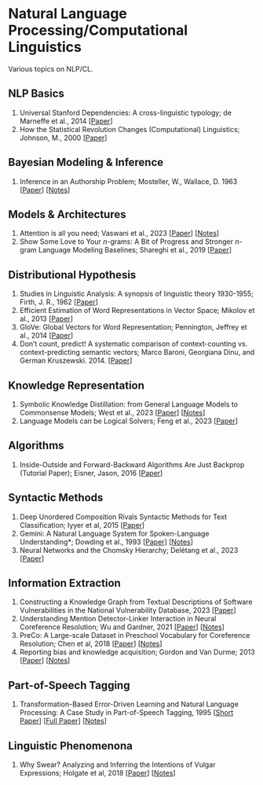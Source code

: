 # Natural Language Processing/Computational Linguistics
Various topics on NLP/CL.

## NLP Basics
1. Universal Stanford Dependencies: A cross-linguistic typology; de Marneffe et al., 2014 [[Paper](https://aclanthology.org/L14-1045/)]
2. How the Statistical Revolution Changes (Computational) Linguistics; Johnson, M., 2000 [[Paper](https://aclanthology.org/W09-0103/)] 

## Bayesian Modeling & Inference
1. Inference in an Authorship Problem; Mosteller, W., Wallace, D. 1963 [[Paper](https://www.jstor.org/stable/2283270)] [[Notes](https://github.com/weezymatt/papers/blob/main/2024/2283270.md)]
   
##  Models & Architectures 
1. Attention is all you need; Vaswani et al., 2023 [[Paper](https://arxiv.org/abs/1706.03762)] [[Notes](https://github.com/weezymatt/papers/blob/main/2023/1706.03762.md)]
2. Show Some Love to Your *n*-grams: A Bit of Progress and Stronger *n*-gram Language Modeling Baselines; Shareghi et al., 2019 [[Paper](https://aclanthology.org/N19-1417/)]

## Distributional Hypothesis
1. Studies in Linguistic Analysis: A synopsis of linguistic theory 1930-1955; Firth, J. R., 1962 [[Paper](https://cs.brown.edu/courses/csci2952d/readings/lecture1-firth.pdf)] 
2. Efficient Estimation of Word Representations in Vector Space; Mikolov et al., 2013 [[Paper](https://arxiv.org/abs/1301.3781)]
3. GloVe: Global Vectors for Word Representation; Pennington, Jeffrey et al., 2014 [[Paper](https://aclanthology.org/D14-1162/)]
4. Don’t count, predict! A systematic comparison of context-counting vs. context-predicting semantic vectors; Marco Baroni, Georgiana Dinu, and German Kruszewski. 2014. [[Paper](https://aclanthology.org/P14-1023/)]
   
## Knowledge Representation
1. Symbolic Knowledge Distillation: from General Language Models to Commonsense Models; West et al., 2023 [[Paper](https://aclanthology.org/2022.naacl-main.341/)] [[Notes](https://github.com/weezymatt/papers/blob/main/2024/2022.naacl-main.341.md)]
2. Language Models can be Logical Solvers; Feng et al., 2023 [[Paper](https://arxiv.org/abs/2311.06158)]
   
## Algorithms
1. Inside-Outside and Forward-Backward Algorithms Are Just Backprop (Tutorial Paper); Eisner, Jason, 2016 [[Paper](https://aclanthology.org/W16-5901/)]

## Syntactic Methods
1. Deep Unordered Composition Rivals Syntactic Methods for Text Classification; Iyyer et al, 2015 [[Paper](https://aclanthology.org/P15-1162/)]
2. Gemini: A Natural Language System for Spoken-Language Understanding*; Dowding et al., 1993 [[Paper](https://aclanthology.org/P93-1008/)] [[Notes](https://github.com/weezymatt/papers/blob/main/2024/H93-1008.md)]
3. Neural Networks and the Chomsky Hierarchy; Delétang et al., 2023  [[Paper](https://arxiv.org/abs/2207.02098)]

## Information Extraction
1. Constructing a Knowledge Graph from Textual Descriptions of Software Vulnerabilities in the National Vulnerability Database, 2023 [[Paper](https://arxiv.org/abs/2305.00382)]
2. Understanding Mention Detector-Linker Interaction in Neural Coreference Resolution; Wu and Gardner, 2021 [[Paper](https://aclanthology.org/2021.crac-1.16/)] [[Notes](https://github.com/weezymatt/papers/blob/main/2023/2021.crac-1.16.md)]
3. PreCo: A Large-scale Dataset in Preschool Vocabulary for Coreference Resolution; Chen et al, 2018 [[Paper](https://aclanthology.org/D18-1016/)] [[Notes](https://github.com/weezymatt/papers/blob/main/2023/D18-1016.md)]
4. Reporting bias and knowledge acquisition; Gordon and Van Durme; 2013 [[Paper](https://dl.acm.org/doi/10.1145/2509558.2509563)] [[Notes](https://github.com/weezymatt/papers/blob/main/Natural%20Language%20Processing/2509563.md)]
   
## Part-of-Speech Tagging
1. Transformation-Based Error-Driven Learning and Natural Language Processing: A Case Study in Part-of-Speech Tagging, 1995 [[Short Paper](https://aclanthology.org/H92-1022.pdf)] [[Full Paper](https://aclanthology.org/J95-4004.pdf)] [[Notes](https://github.com/weezymatt/papers/blob/main/Natural%20Language%20Processing/J95-4004.md)]

## Linguistic Phenomenona
1. Why Swear? Analyzing and Inferring the Intentions of Vulgar Expressions; Holgate et al, 2018 [[Paper](https://aclanthology.org/D18-1471/)] [[Notes](pending)]
